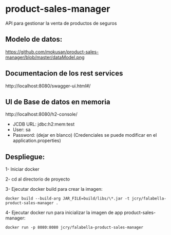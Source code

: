 # product-sales-manager
API para gestionar la venta de productos de seguros

## Modelo de datos:
https://github.com/mokusan/product-sales-manager/blob/master/dataModel.png

## Documentacion de los rest services
http://localhost:8080/swagger-ui.html#/

## UI de Base de datos en memoria
http://localhost:8080/h2-console/
- JCDB URL: jdbc:h2:mem:test
- User: sa
- Password: (dejar en blanco) (Credenciales se puede modificar en el application.properties)

## Despliegue:
  1- Iniciar docker

  2- cd al directorio de proyecto

  3- Ejecutar docker build para crear la imagen:
  
    docker build --build-arg JAR_FILE=build/libs/\*.jar -t jcry/falabella-product-sales-manager .

  4- Ejecutar docker run para inicializar la imagen de app product-sales-manager:
  
    docker run -p 8080:8080 jcry/falabella-product-sales-manager

